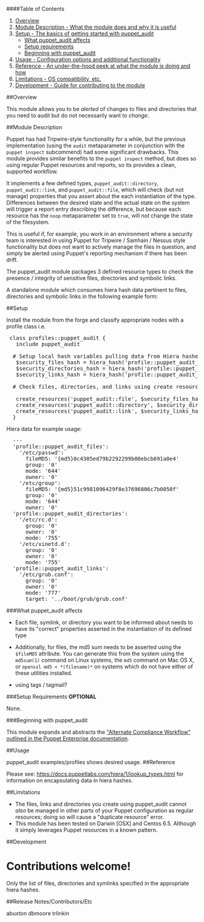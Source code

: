 ####Table of Contents

1. [Overview](#overview)
2. [Module Description - What the module does and why it is useful](#module-description)
3. [Setup - The basics of getting started with puppet_audit](#setup)
    * [What puppet_audit affects](#what-puppet_audit-affects)
    * [Setup requirements](#setup-requirements)
    * [Beginning with puppet_audit](#beginning-with-puppet_audit)
4. [Usage - Configuration options and additional functionality](#usage)
5. [Reference - An under-the-hood peek at what the module is doing and how](#reference)
5. [Limitations - OS compatibility, etc.](#limitations)
6. [Development - Guide for contributing to the module](#development)

##Overview

This module allows you to be *alerted* of changes to files and directories that you need
to audit but do not necessarily want to *change*.

##Module Description

Puppet has had Tripwire-style functionality for a while, but the previous implementation
(using the `audit` metaparameter in conjunction with the `puppet inspect` subcommend) had
some significant drawbacks. This module provides similar benefits to the `puppet inspect`
method, but does so using regular Puppet resources and reports, so its provides a clean,
supported workflow.

It implements a few defined types, `puppet_audit::directory`, `puppet_audit::link`, and `puppet_audit::file`,
which will check (but not manage) properties that you assert about the each instantiation
of the type. Differences between the desired state and the actual state on the system will
trigger a report entry describing the difference, but because each resource has the `noop`
metaparameter set to `true`, will *not* change the state of the filesystem.

This is useful if, for example, you work in an environment where a security team is interested in using Puppet for Tripwire / Samhain / Nessus style functionality but does not want to actively manage the files in question, and simply be alerted using Puppet's reporting mechanism if there has been drift.

The puppet_audit module packages 3 defined resource types to check the presence / integrity of sensitive files, directories and symbolic links.


A standalone module which consumes hiera hash data pertinent to files, directories and symbolic links in the following example form:

##Setup

 Install the module from the forge and classify appropriate nodes with a profile class i.e.
<pre>
 class profiles::puppet_audit {
   include puppet_audit

  # Setup local hash variables pulling data from Hiera hashes.
   $security_files_hash = hiera_hash('profile::puppet_audit_files',{})
   $security_directories_hash = hiera_hash('profile::puppet_audit_directories',{})
   $security_links_hash = hiera_hash('profile::puppet_audit_links',{})
  
  # Check files, directories, and links using create resources function.
  
   create_resources('puppet_audit::file', $security_files_hash)
   create_resources('puppet_audit::directory', $security_directories_hash)
   create_resources('puppet_audit::link', $security_links_hash)
  } 
</pre>

Hiera data for example usage:
<pre>
  ---
  'profile::puppet_audit_files':
    '/etc/passwd':
      fileMD5: '{md5}0c4305ed79b2292299b00ebcb691a0e4'
      group: '0'
      mode: '644'
      owner: '0'
    '/etc/group':
      fileMD5: '{md5}51c9981096429f8e37696806c7b0050f'
      group: '0'
      mode: '644'
      owner: '0'
  'profile::puppet_audit_directories':
    '/etc/rc.d':
      group: '0'
      owner: '0'
      mode: '755'
    '/etc/xinetd.d':
      group: '0'
      owner: '0'
      mode: '755'
  'profile::puppet_audit_links':
    '/etc/grub.conf':
      group: '0'
      owner: '0'
      mode: '777'
      target: '../boot/grub/grub.conf'
</pre>


###What puppet_audit affects

* Each file, symlink, or directory you want to be informed about needs to have its "correct"
  properties asserted in the instantiation of its defined type
* Additionally, for files, the md5 sum needs to be asserted using the `$fileMD5` attribute.
  You can generate this from the system using the `md5sum(1)` command on Linux systems,
  the `md5` command on Mac OS X, or `openssl md5 < *(filename)*` on systems which do not
  have either of these utilities installed.


* using tags / tagmail?



###Setup Requirements **OPTIONAL**

 None.

###Beginning with puppet_audit

This module expands and abstracts the ["Alternate Compliance Workflow" outlined in the 
Puppet Enterprise documentation](https://docs.puppetlabs.com/pe/latest/compliance_alt.html).

##Usage

puppet_audit examples/profiles shows desired usage.
##Reference

Please see: https://docs.puppetlabs.com/hiera/1/lookup_types.html for information on encapsulating data in hiera hashes.

##Limitations

* The files, links and directories you create using puppet_audit cannot *also* be managed
  in other parts of your Puppet configuration as regular resources; doing so will cause 
  a "duplicate resource" error.
* This module has been tested on Darwin [OSX] and Centos 6.5. Although it simply leverages Puppet resources in a known pattern.

##Development

Contributions welcome!
=======
 Only the list of files, directories and symlinks specified in the appropriate hiera hashes.


##Release Notes/Contributors/Etc 

abuxton 
dbmoore
trlinkin

